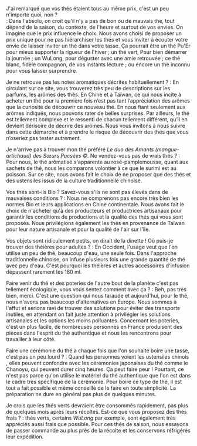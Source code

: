 <script>
    window.addEventListener("load", function(event) {
        // display the first answer
        document.querySelector("dd").classList.toggle('visible')
        const dts = document.querySelectorAll("dt")
        dts.forEach(dt => dt.addEventListener('click', event => {
            event.currentTarget.nextElementSibling.classList.toggle('visible')
        }))
    });
</script>

J'ai remarqué que vos thés étaient tous au même prix, c'est un peu n'importe quoi, non ?  
: Dans l'absolu, on croit qu'il n'y a pas de bon ou de mauvais thé, tout dépend de la saison, du contexte, de l'heure et surtout de vos envies. On imagine que le prix influence le choix. Nous avons choisi de proposer un prix unique pour ne pas hiérarchiser les thés et vous inviter à écouter votre envie de laisser inviter un thé dans votre tasse. Ça pourrait être un thé Pu'Er pour mieux supporter la rigueur de l'hiver ; un thé vert, Pour bien démarrer la journée ; un WuLong, pour déguster avec une amie retrouvée ; ce thé blanc, fidèle compagnon, de vos instants lecture ; ou encore un thé inconnu pour vous laisser surprendre.

Je ne retrouve pas les notes aromatiques décrites habituellement ?
: En circulant sur ce site, vous trouverez très peu de descriptions sur les parfums, les arômes des thés. En Chine et à Taïwan, ce qui nous incite à acheter un thé pour la première fois n’est pas tant l’appréciation des arômes que la curiosité de découvrir ce nouveau thé. En nous fiant seulement aux arômes indiqués, nous pouvons rater de belles surprises. Par ailleurs, le thé est tellement complexe et le ressenti de chacun tellement différent, qu’il en devient dérisoire de décrire des arômes. Nous vous invitons à nous suivre dans cette démarche et à prendre le risque de découvrir des thés que vous n’oseriez pas tester autrement.

Je n'arrive pas à trouver mon thé préféré *Le duo des Amants (mangue-artichaud) des Sœurs Pacsées ©*. Ne vendez-vous pas de vrais thés ?
: Pour nous, le thé arômatisé s'apparente au rosé-pamplemousse, quant aux sachets de thé, nous les comparons volontier à ce que le surimi est au poisson. Sur ce site, nous avons fait le choix de ne proposer que des thés et des ustensiles issus de la culture traditionnelle chinoise. 

Vos thés sont-ils Bio ? Savez-vous s'ils ne sont pas élevés dans de mauvaises conditions ?
: Nous ne comprenons pas encore très bien les normes Bio et leurs applications en Chine continentale. 
Nous avons fait le choix de n'acheter qu'à des producteurs et productrices artisanaux <!-- que nous connaissons personnellement --> pour garantir les conditions de productions et la qualité des thés qui vous sont proposés. Nous privilégions également les thés en provenance de Taïwan pour leur nature artisanale et pour la qualité de l'air sur l'île. 

Vos objets sont ridiculement petits, on dirait de la dinette ! Où puis-je trouver des théières pour adultes ?
: En Occident, l'usage veut que l'on utilise un peu de thé, beaucoup d'eau, une seule fois. Dans l'approche traditionnelle chinoise, on infuse plusieurs fois une grande quantité de thé avec peu d'eau. C'est pourquoi les théières et autres accessoires d'infusion dépassent rarement les 180 ml. 

Faire venir du thé et des poteries de l'autre bout de la planète c'est pas tellement écologique, vous vous sentez comment avec ça ?
: Beh, pas très bien, merci. C'est une question qui nous taraude et aujourd'hui, pour le thé, nous n'avons pas beaucoup d'alternatives en Europe. Nous sommes à l'affut et serions ravi de trouver des solutions pour éviter des transports inutiles, en attendant on fait juste attention à privilégier les solutions artisanales et les options les moins polluantes. Concernant les poteries, c'est un plus facile, de nombreuses personnes en France produisent des pièces dans l'esprit du thé authentique et nous les rencontrons pour travailler à leur côté.

Faire une cérémonie du thé à chaque fois que l'on souhaite boire une tasse, c'est pas un peu lourd ?
: Quand les personnes voient les ustensiles <!-- traditionnels --> chinois <!-- pour infuser du thé, elles peuvent confondre -->, elles peuvent confondre avec les cérémonies japonaises du thé comme le Chanoyu, qui peuvent durer cinq heures. Ça peut faire peur ! Pourtant, ce n'est pas parce qu'on utilise le matériel du thé authentique que l'on est dans le cadre très spécifique de la cérémonie. Pour boire ce type de thé, il est tout a fait possible et même conseillé de le faire en toute simplicité. La préparation ne dure en général pas plus de quelques minutes. 

Je crois que les thés verts devraient être consommés rapidement, pas plus de quelques mois après leurs récoltes. Est-ce que vous proposez des thés frais ?
: <!-- en effet, un thé vert bien conservé au congélateur doit se consommer dans les 12 mois après sa récolte, et moins de 6 mois si il est conservé au réfrigérateur. Cette règle ne s'applique pas qu'aux --> thés verts, certains _WuLong_ par exemple, sont également très appréciés aussi frais que possible. Pour ces thés de saison, nous essayons de passer commande au plus près de la récolte et les conservons réfrigérés <!-- avant et après --> leur expédition. 